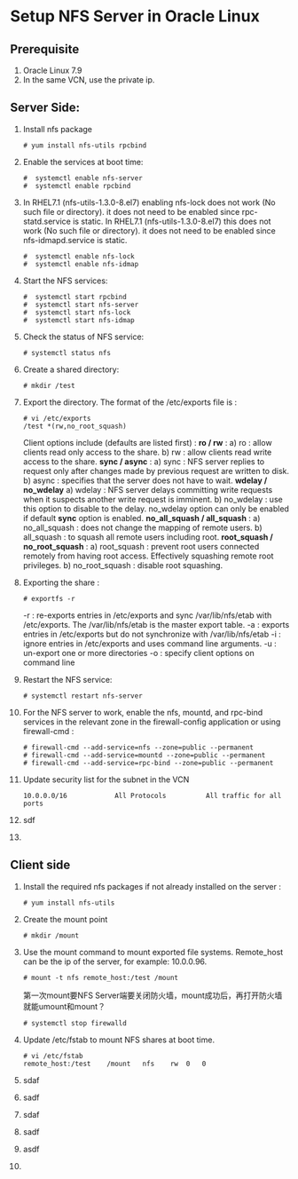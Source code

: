 # Setup NFS Server in Oracle Linux

## Prerequisite

1. Oracle Linux 7.9
2. In the same VCN, use the private ip.

## Server Side:

1. Install nfs package

   ```
   # yum install nfs-utils rpcbind
   ```

   

2. Enable the services at boot time:

   ```
   #  systemctl enable nfs-server
   #  systemctl enable rpcbind
   ```

   

3. In RHEL7.1 (nfs-utils-1.3.0-8.el7) enabling nfs-lock does not work (No such file or directory). it does not need to be enabled since rpc-statd.service is static. In RHEL7.1 (nfs-utils-1.3.0-8.el7) this does not work (No such file or directory). it does not need to be enabled since nfs-idmapd.service is static.

   ```
   #  systemctl enable nfs-lock
   #  systemctl enable nfs-idmap
   ```

   

4. Start the NFS services:

   ```
   #  systemctl start rpcbind
   #  systemctl start nfs-server
   #  systemctl start nfs-lock
   #  systemctl start nfs-idmap
   ```

   

5. Check the status of NFS service:

   ```
   # systemctl status nfs
   ```

   

6. Create a shared directory:

   ```
   # mkdir /test
   ```

   

7. Export the directory. The format of the /etc/exports file is :

   ```
   # vi /etc/exports
   /test *(rw,no_root_squash)
   ```

   Client options include (defaults are listed first) :
   **ro / rw** :
   a) ro : allow clients read only access to the share.
   b) rw : allow clients read write access to the share.
   **sync / async** :
   a) sync : NFS server replies to request only after changes made by previous request are written to disk.
   b) async : specifies that the server does not have to wait.
   **wdelay / no_wdelay**
   a) wdelay : NFS server delays committing write requests when it suspects another write request is imminent.
   b) no_wdelay : use this option to disable to the delay. no_wdelay option can only be enabled if default **sync** option is enabled.
   **no_all_squash / all_squash** :
   a) no_all_squash : does not change the mapping of remote users.
   b) all_squash : to squash all remote users including root.
   **root_squash / no_root_squash** :
   a) root_squash : prevent root users connected remotely from having root access. Effectively squashing remote root privileges.
   b) no_root_squash : disable root squashing.

8. Exporting the share :

   ```
   # exportfs -r
   ```

   -r : re-exports entries in /etc/exports and sync /var/lib/nfs/etab with /etc/exports. The /var/lib/nfs/etab is the master export table.
   -a : exports entries in /etc/exports but do not synchronize with /var/lib/nfs/etab
   -i : ignore entries in /etc/exports and uses command line arguments.
   -u : un-export one or more directories
   -o : specify client options on command line

9. Restart the NFS service:

   ```
   # systemctl restart nfs-server
   ```

   

10. For the NFS server to work, enable the nfs, mountd, and rpc-bind services in the relevant zone in the firewall-config application or using firewall-cmd :

    ```
    # firewall-cmd --add-service=nfs --zone=public --permanent
    # firewall-cmd --add-service=mountd --zone=public --permanent
    # firewall-cmd --add-service=rpc-bind --zone=public --permanent
    ```

    

11. Update security list for the subnet in the VCN

    ```
    10.0.0.0/16            All Protocols          All traffic for all ports
    ```

    

12. sdf

13. 

## Client side 

1. Install the required nfs packages if not already installed on the server :

   ```
   # yum install nfs-utils
   ```

   

2. Create the mount point

   ```
   # mkdir /mount
   ```

   

3. Use the mount command to mount exported file systems. Remote_host can be the  ip of the server, for example: 10.0.0.96.

   ```
   # mount -t nfs remote_host:/test /mount
   ```

   第一次mount要NFS Server端要关闭防火墙，mount成功后，再打开防火墙就能umount和mount？

   ```
   # systemctl stop firewalld
   ```

   

4. Update /etc/fstab to mount NFS shares at boot time.

   ```
   # vi /etc/fstab
   remote_host:/test 	/mount	 nfs 	rw 	0 	0
   ```

   

5. sdaf

6. sadf

7. sdaf

8. sadf

9. asdf

10. 